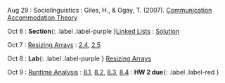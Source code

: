 

Aug 29
: Sociolinguistics
  : Giles, H., & Ogay, T. (2007). [Communication Accommodation Theory](https://drive.google.com/file/d/1XMkA0HpUF5xgWnknVAljSLTgBkgkuQHa/view?usp=sharing) 

Oct 6
: **Section**{: .label .label-purple }[Linked Lists](#)
  : [Solution](#)

Oct 7
: [Resizing Arrays](#)
  : [2.4](#), [2.5](#)

Oct 8
: **Lab**{: .label .label-purple } [Resizing Arrays](#)

Oct 9
: [Runtime Analysis](#)
  : [8.1](#), [8.2](#), [8.3](#), [8.4](#)
: **HW 2 due**{: .label .label-red }
